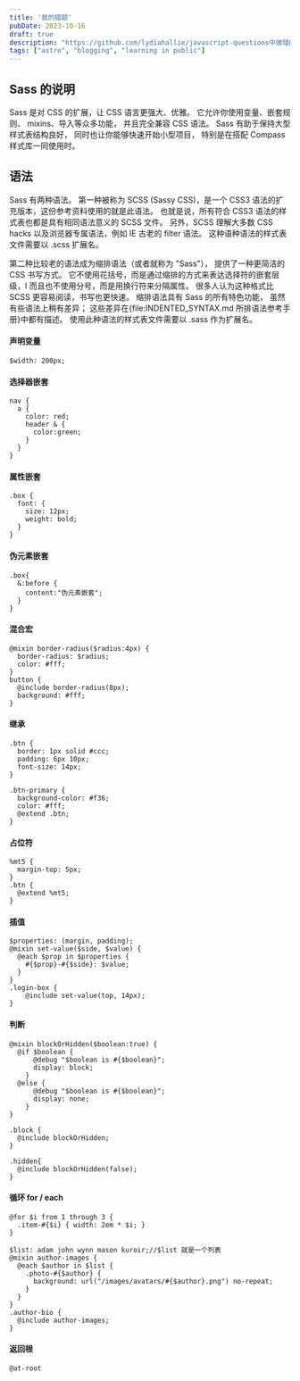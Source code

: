 ```yaml
---
title: '我的错题'
pubDate: 2023-10-16
draft: true
description: "https://github.com/lydiahallie/javascript-questions中做错的题目"
tags: ["astro", "blogging", "learning in public"]
---
```


## Sass 的说明

Sass 是对 CSS 的扩展，让 CSS 语言更强大、优雅。 它允许你使用变量、嵌套规则、 mixins、导入等众多功能， 并且完全兼容 CSS 语法。 Sass 有助于保持大型样式表结构良好， 同时也让你能够快速开始小型项目， 特别是在搭配 Compass 样式库一同使用时。

## 语法

Sass 有两种语法。 第一种被称为 SCSS (Sassy CSS)，是一个 CSS3 语法的扩充版本，这份参考资料使用的就是此语法。 也就是说，所有符合 CSS3 语法的样式表也都是具有相同语法意义的 SCSS 文件。 另外，SCSS 理解大多数 CSS hacks 以及浏览器专属语法，例如 IE 古老的 filter 语法。 这种语种语法的样式表文件需要以 .scss 扩展名。

第二种比较老的语法成为缩排语法（或者就称为 "Sass"）， 提供了一种更简洁的 CSS 书写方式。 它不使用花括号，而是通过缩排的方式来表达选择符的嵌套层级，I 而且也不使用分号，而是用换行符来分隔属性。 很多人认为这种格式比 SCSS 更容易阅读，书写也更快速。 缩排语法具有 Sass 的所有特色功能， 虽然有些语法上稍有差异； 这些差异在{file:INDENTED_SYNTAX.md 所排语法参考手册}中都有描述。 使用此种语法的样式表文件需要以 .sass 作为扩展名。

#### 声明变量

```
$width: 200px;
```

#### 选择器嵌套

```
nav {
  a {
    color: red;
    header & {
      color:green;
    }
  }
}
```

#### 属性嵌套

```
.box {
  font: {
    size: 12px;
    weight: bold;
  }
}
```

#### 伪元素嵌套

```
.box{
  &:before {
    content:"伪元素嵌套";
  }
}
```

#### 混合宏

```
@mixin border-radius($radius:4px) {
  border-radius: $radius;
  color: #fff;
}
button {
  @include border-radius(8px);
  background: #fff;
}
```

#### 继承

```
.btn {
  border: 1px solid #ccc;
  padding: 6px 10px;
  font-size: 14px;
}

.btn-primary {
  background-color: #f36;
  color: #fff;
  @extend .btn;
}
```

#### 占位符

```
%mt5 {
  margin-top: 5px;
}
.btn {
  @extend %mt5;
}
```

#### 插值

```
$properties: (margin, padding);
@mixin set-value($side, $value) {
  @each $prop in $properties {
    #{$prop}-#{$side}: $value;
  }
}
.login-box {
    @include set-value(top, 14px);
}
```

#### 判断

```
@mixin blockOrHidden($boolean:true) {
  @if $boolean {
      @debug "$boolean is #{$boolean}";
      display: block;
    }
  @else {
      @debug "$boolean is #{$boolean}";
      display: none;
    }
}

.block {
  @include blockOrHidden;
}

.hidden{
  @include blockOrHidden(false);
}
```

#### 循环 for / each

```
@for $i from 1 through 3 {
  .item-#{$i} { width: 2em * $i; }
}

$list: adam john wynn mason kuroir;//$list 就是一个列表
@mixin author-images {
  @each $author in $list {
    .photo-#{$author} {
      background: url("/images/avatars/#{$author}.png") no-repeat;
    }
  }
}
.author-bio {
  @include author-images;
}
```

#### 返回根

```
@at-root
```
